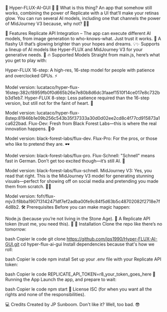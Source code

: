 🎇 Hyper-FLUX-AI-GUI 🎇
🤔 What is this thing?
An app that somehow still works, combining the power of Replicate with a UI that’ll make your retinas glow. You can run several AI models, including one that channels the power of MidJourney V3 because, why not? 🤷‍♂️

🌟 Features
Replicate API Integration – The app can execute different AI models, from image generation to who-knows-what. Just trust it works. 🔮
A flashy UI that’s glowing brighter than your hopes and dreams. 💡✨
Supports a lineup of AI models like Hyper-FLUX and MidJourney V3 for your generative needs. 🎨
🔥 Supported Models
Straight from main.js, here’s what you get to play with:

Hyper-FLUX 16-step: A high-res, 16-step model for people with patience and overclocked GPUs. ⚡

Model version: lucataco/hyper-flux-16step:382cf8959fb0f0d665b26e7e80b8d6dc3faaef1510f14ce017e8c732bb3d1eb7.
Hyper-FLUX 8-step: Less patience required than the 16-step version, but still not for the faint of heart. 🧠

Model version: lucataco/hyper-flux-8step:81946b1e09b256c543b35f37333a30d0d02ee2cd8c4f77cd915873a1ca622bad.
Flux-Dev: Fresh from Black Forest Labs—this is where the real innovation happens. 🌲⚙️

Model version: black-forest-labs/flux-dev.
Flux-Pro: For the pros, or those who like to pretend they are. 🕶️

Model version: black-forest-labs/flux-pro.
Flux-Schnell: "Schnell" means fast in German. Don’t get too excited though—it’s still AI. 🐌

Model version: black-forest-labs/flux-schnell.
MidJourney V3: Yes, you read that right. This is the MidJourney V3 model for generating stunning visuals—perfect for showing off on social media and pretending you made them from scratch. 💁‍♀️

Model version: fofr/flux-mjv3:f8bba190713142471df7ef2adba00fe9c84f5d63b5c48702082f2718e7f4d8b2.
🛠 Prerequisites
Before you can make magic happen:

Node.js (because you’re not living in the Stone Age). 🦖
A Replicate API token (trust me, you need this). 🔐
🚀 Installation
Clone the repo like there’s no tomorrow:

bash
Copier le code
git clone https://github.com/jps1990/Hyper-FLUX-AI-GUI.git
cd hyper-flux-ai-gui
Install dependencies because that's how we roll:

bash
Copier le code
npm install
Set up your .env file with your Replicate API token:

bash
Copier le code
REPLICATE_API_TOKEN=r8_your_token_goes_here
🎉 Running the App
Launch the app, and prepare to wait:

bash
Copier le code
npm start
📄 License
ISC (for when you want all the rights and none of the responsibilities).

💻 Credits
Created by JP Sunboom. Don't like it? Well, too bad. 😎

